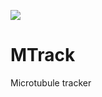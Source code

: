 [![](https://travis-ci.org/PreibischLab/MTrack.svg?branch=master)](https://travis-ci.org/PreibischLab/MTrack)

# MTrack
Microtubule tracker
